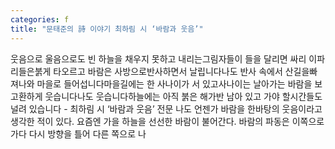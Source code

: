 ```yaml
---
categories: f
title: "문태준의 詩 이야기 최하림 시 ‘바람과 웃음’"
---
```

웃음으로 울음으로도 빈 하늘을 채우지 못하고 내리는그림자들이 들을 달리면 싸리 이파리들은붉게 타오르고 바람은 사방으로반사하면서 날립니다나도 반사 속에서 산길을빠져나와 마을로 들어섭니다마을길에는 한 사나이가 서 있고사나이는 날아가는 바람을 보고환하게 웃습니다나도 웃습니다하늘에는 아직 붉은 해가반 남아 있고 가야 할시간들도 널려 있습니다 - 최하림 시 ‘바람과 웃음’ 전문 나도 언젠가 바람을 한바탕의 웃음이라고 생각한 적이 있다. 요즘엔 가을 하늘을 선선한 바람이 불어간다. 바람의 파동은 이쪽으로 가다 다시 방향을 틀어 다른 쪽으로 나